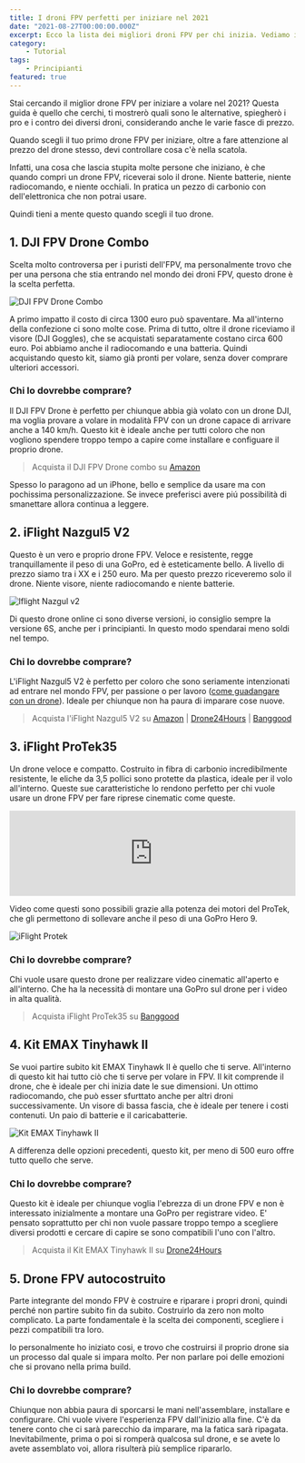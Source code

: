 ```yaml
---
title: I droni FPV perfetti per iniziare nel 2021
date: "2021-08-27T00:00:00.000Z"
excerpt: Ecco la lista dei migliori droni FPV per chi inizia. Vediamo i pro e i contro di tutte le migliori alternative nel 2021
category:
    - Tutorial
tags: 
    - Principianti
featured: true
---
```


Stai cercando il miglior drone FPV per iniziare a volare nel 2021? Questa guida è quello che cerchi, ti mostrerò quali sono le alternative, spiegherò i pro e i contro dei diversi droni, considerando anche le varie fasce di prezzo.

Quando scegli il tuo primo drone FPV per iniziare, oltre a fare attenzione al prezzo del drone stesso, devi controllare cosa c'è nella scatola. 

Infatti, una cosa che lascia stupita molte persone che iniziano, è che quando compri un drone FPV, riceverai solo il drone. Niente batterie, niente radiocomando, e niente occhiali. In pratica un pezzo di carbonio con dell'elettronica che non potrai usare.

Quindi tieni a mente questo quando scegli il tuo drone.


## 1. DJI FPV Drone Combo

Scelta molto controversa per i puristi dell'FPV, ma personalmente trovo che per una persona che stia entrando nel mondo dei droni FPV, questo drone è la scelta perfetta. 

![DJI FPV Drone Combo](/images/droni-fpv-per-iniziare/dji-fpv-combo.jpeg)

A primo impatto il costo di circa 1300 euro può spaventare. Ma all'interno della confezione ci sono molte cose.
Prima di tutto, oltre il drone riceviamo il visore (DJI Goggles), che se acquistati separatamente costano circa 600 euro. Poi abbiamo anche il radiocomando e una batteria. Quindi acquistando questo kit, siamo già pronti per volare, senza dover comprare ulteriori accessori.

### Chi lo dovrebbe comprare?

Il DJI FPV Drone è perfetto per chiunque abbia già volato con un drone DJI, ma voglia provare a volare in modalità FPV con un drone capace di arrivare anche a 140 km/h. Questo kit è ideale anche per tutti coloro che non vogliono spendere troppo tempo a capire come installare e configuare il proprio drone.

> Acquista il DJI FPV Drone combo su [Amazon](https://amzn.to/3ksZQAD)

Spesso lo paragono ad un iPhone, bello e semplice da usare ma con pochissima personalizzazione. Se invece preferisci avere piú possibilità di smanettare allora continua a leggere.


## 2. iFlight Nazgul5 V2

Questo è un vero e proprio drone FPV. Veloce e resistente, regge tranquillamente il peso di una GoPro, ed è esteticamente bello. A livello di prezzo siamo tra i XX e i 250 euro. Ma per questo prezzo riceveremo solo il drone. Niente visore, niente radiocomando e niente batterie.


![Iflight Nazgul v2](/images/droni-fpv-per-iniziare/iflight-nazgul.jpg)

Di questo drone online ci sono diverse versioni, io consiglio sempre la versione 6S, anche per i principianti. In questo modo spendarai meno soldi nel tempo. 

### Chi lo dovrebbe comprare?

L'iFlight Nazgul5 V2 è perfetto per coloro che sono seriamente intenzionati ad entrare nel mondo FPV, per passione o per lavoro ([come guadangare con un drone](https://lucafpv.com/come-fare-soldi-con-un-drone)). Ideale per chiunque non ha paura di imparare cose nuove.

> Acquista l'iFlight Nazgul5 V2 su [Amazon](https://amzn.to/3zqBqOc) | [Drone24Hours](https://www.drone24hours.com/prodotto/nazgul5-v2-4s-6s-bnf/?D24H=lucapalonca) | [Banggood](https://www.banggood.com/custlink/DmmE4FSA7g)

<!-- Potrebbe interessarti anche: [cose da sapere prima di comprare un drone FPV]() -->

## 3. iFlight ProTek35

Un drone veloce e compatto. Costruito in fibra di carbonio incredibilmente resistente, le eliche da 3,5 pollici sono protette da plastica, ideale per il volo all'interno. Queste sue caratteristiche lo rendono perfetto per chi vuole usare un drone FPV per fare riprese cinematic come queste. 

<div class="iframe-container">
<iframe width="100%" src="https://www.youtube.com/embed/dt3F3pEdACE?start=10" frameborder="0" allow="accelerometer; autoplay; encrypted-media; gyroscope; picture-in-picture" allowfullscreen></iframe>
</div>

Video come questi sono possibili grazie alla potenza dei motori del ProTek, che gli permettono di sollevare anche il peso di una GoPro Hero 9.
<!-- Vuoi sapere come fare video come questo? Magari potrebbe interessarti [come fare video cinematic]() -->

![iFlight Protek](/images/droni-fpv-per-iniziare/protek.jpg)

### Chi lo dovrebbe comprare?

Chi vuole usare questo drone per realizzare video cinematic all'aperto e all'interno. Che ha la necessità di montare una GoPro sul drone per i video in alta qualità. 

> Acquista iFlight ProTek35 su [Banggood](https://www.banggood.com/custlink/KmKYgPI7sO)

## 4. Kit EMAX Tinyhawk II

Se vuoi partire subito kit EMAX Tinyhawk II è quello che ti serve. All'interno di questo kit hai tutto ciò che ti serve per volare in FPV. Il kit comprende il drone, che è ideale per chi inizia date le sue dimensioni. Un ottimo radiocomando, che può esser sfurttato anche per altri droni successivamente. Un visore di bassa fascia, che è ideale per tenere i costi contenuti. Un paio di batterie e il caricabatterie. 

![Kit EMAX Tinyhawk II](/images/droni-fpv-per-iniziare/emax-kit.jpEg)

A differenza delle opzioni precedenti, questo kit, per meno di 500 euro offre tutto quello che serve. 

### Chi lo dovrebbe comprare?

Questo kit è ideale per chiunque voglia l'ebrezza di un drone FPV e non è interessato inizialmente a montare una GoPro per registrare video. E' pensato soprattutto per chi non vuole passare troppo tempo a scegliere diversi prodotti e cercare di capire se sono compatibili l'uno con l'altro.

> Acquista il Kit EMAX Tinyhawk II su [Drone24Hours](https://www.drone24hours.com/prodotto/emax-tinyhawk-ii-freestyle-rtf/?D24H=lucapalonca)

## 5. Drone FPV autocostruito

Parte integrante del mondo FPV è costruire e riparare i propri droni, quindi perché non partire subito fin da subito. Costruirlo da zero non molto complicato. La parte fondamentale è la scelta dei componenti, scegliere i pezzi compatibili tra loro.

Io personalmente ho iniziato cosi, e trovo che costruirsi il proprio drone sia un processo dal quale si impara molto. Per non parlare poi delle emozioni che si provano nella prima build. 

### Chi lo dovrebbe comprare?

Chiunque non abbia paura di sporcarsi le mani nell'assemblare, installare e configurare. Chi vuole vivere l'esperienza FPV dall'inizio alla fine. C'è da tenere conto che ci sarà parecchio da imparare, ma la fatica sarà ripagata. Inevitabilmente, prima o poi si romperà qualcosa sul drone, e se avete lo avete assemblato voi, allora risulterà più semplice ripararlo.
